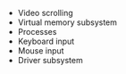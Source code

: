 * Video scrolling
* Virtual memory subsystem
* Processes
* Keyboard input
* Mouse input
* Driver subsystem
